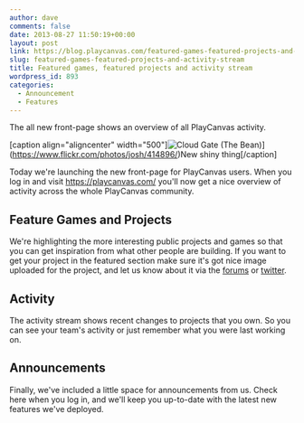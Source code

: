 ```yaml
---
author: dave
comments: false
date: 2013-08-27 11:50:19+00:00
layout: post
link: https://blog.playcanvas.com/featured-games-featured-projects-and-activity-stream/
slug: featured-games-featured-projects-and-activity-stream
title: Featured games, featured projects and activity stream
wordpress_id: 893
categories:
  - Announcement
  - Features
---
```


The all new front-page shows an overview of all PlayCanvas activity.

[caption align="aligncenter" width="500"]![Cloud Gate (The Bean)](https://farm1.staticflickr.com/1/414896_925f2c7a1c.jpg)](https://www.flickr.com/photos/josh/414896/)New shiny thing[/caption]

Today we're launching the new front-page for PlayCanvas users. When you log in and visit https://playcanvas.com/ you'll now get a nice overview of activity across the whole PlayCanvas community.

## Feature Games and Projects

We're highlighting the more interesting public projects and games so that you can get inspiration from what other people are building. If you want to get your project in the featured section make sure it's got nice image uploaded for the project, and let us know about it via the [forums](https://forum.playcanvas.com) or [twitter](https://twitter.com/playcanvas).

## Activity

The activity stream shows recent changes to projects that you own. So you can see your team's activity or just remember what you were last working on.

## Announcements

Finally, we've included a little space for announcements from us. Check here when you log in, and we'll keep you up-to-date with the latest new features we've deployed.

